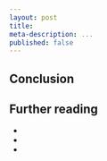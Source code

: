 ```yaml
---
layout: post
title:
meta-description: ...
published: false
---
```


## Conclusion

## Further reading

-
-
-


